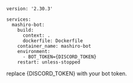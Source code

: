 ```
version: '2.30.3'

services:
  mashiro-bot:
    build:
      context: .
      dockerfile: Dockerfile
    container_name: mashiro-bot
    environment:
      - BOT_TOKEN={DISCORD_TOKEN}
    restart: unless-stopped

```

replace {DISCORD_TOKEN} with your bot token.
